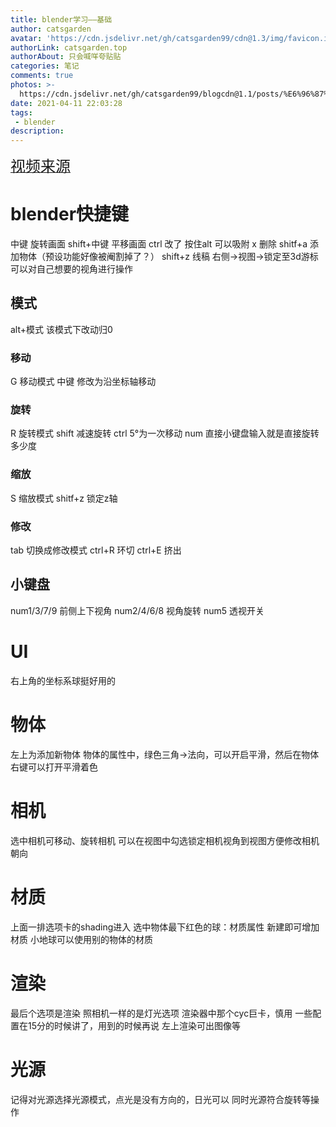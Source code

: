 ```yaml
---
title: blender学习——基础
author: catsgarden
avatar: 'https://cdn.jsdelivr.net/gh/catsgarden99/cdn@1.3/img/favicon.ico'
authorLink: catsgarden.top
authorAbout: 只会喊咩夸贴贴
categories: 笔记
comments: true
photos: >-
  https://cdn.jsdelivr.net/gh/catsgarden99/blogcdn@1.1/posts/%E6%96%87%E7%AB%A0%E9%BB%98%E8%AE%A4.jpg
date: 2021-04-11 22:03:28
tags:
 - blender
description:
---
```

[<font size=5>视频来源</font>](https://www.bilibili.com/video/BV1Ji4y1g7Kf?p=1)
# blender快捷键
中键        旋转画面
shift+中键  平移画面
ctrl        改了
按住alt     可以吸附
x           删除
shitf+a     添加物体（预设功能好像被阉割掉了？）
shift+z     线稿
右侧->视图->锁定至3d游标可以对自己想要的视角进行操作
## 模式
alt+模式    该模式下改动归0
### 移动
G           移动模式
中键        修改为沿坐标轴移动
### 旋转
R           旋转模式
shift       减速旋转
ctrl        5°为一次移动
num         直接小键盘输入就是直接旋转多少度
### 缩放
S           缩放模式
shitf+z     锁定z轴
### 修改
tab         切换成修改模式
ctrl+R      环切
ctrl+E      挤出
## 小键盘
num1/3/7/9  前侧上下视角
num2/4/6/8  视角旋转
num5        透视开关

# UI
右上角的坐标系球挺好用的    

# 物体
左上为添加新物体
物体的属性中，绿色三角->法向，可以开启平滑，然后在物体右键可以打开平滑着色

# 相机
选中相机可移动、旋转相机
可以在视图中勾选锁定相机视角到视图方便修改相机朝向

# 材质
上面一排选项卡的shading进入
选中物体最下红色的球：材质属性
新建即可增加材质
小地球可以使用别的物体的材质

# 渲染
最后个选项是渲染
照相机一样的是灯光选项
渲染器中那个cyc巨卡，慎用
一些配置在15分的时候讲了，用到的时候再说
左上渲染可出图像等

# 光源
记得对光源选择光源模式，点光是没有方向的，日光可以
同时光源符合旋转等操作
